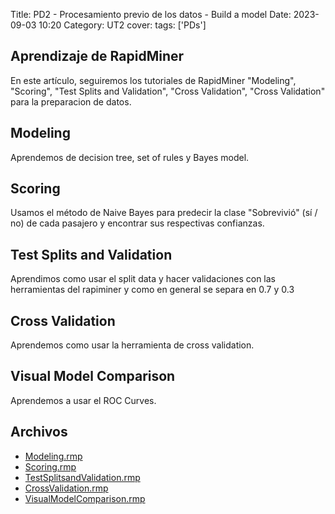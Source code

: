 Title: PD2 - Procesamiento previo de los datos - Build a model
Date: 2023-09-03 10:20
Category: UT2
cover:
tags: ['PDs']

## Aprendizaje de RapidMiner

En este artículo, seguiremos los tutoriales de RapidMiner "Modeling", "Scoring", "Test Splits and Validation", "Cross Validation", "Cross Validation" para la preparacion de datos.

## Modeling

Aprendemos de decision tree, set of rules y Bayes model.

## Scoring

Usamos el método de Naive Bayes para predecir la clase "Sobrevivió" (sí / no) de cada pasajero y encontrar sus respectivas confianzas.

## Test Splits and Validation

Aprendimos como usar el split data y hacer validaciones con las herramientas del rapiminer y como en general se separa en 0.7 y 0.3

## Cross Validation

Aprendemos como usar la herramienta de cross validation.

## Visual Model Comparison

Aprendemos a usar el ROC Curves.

## Archivos

-   [Modeling.rmp](https://github.com/gcabrera243/gcabrera243.github.io/blob/main/content/UT2/PDs/PD3/Modeling.rmp?raw=true)
-   [Scoring.rmp](https://github.com/gcabrera243/gcabrera243.github.io/blob/main/content/UT2/PDs/PD3/Scoring.rmp?raw=true)
-   [TestSplitsandValidation.rmp](https://github.com/gcabrera243/gcabrera243.github.io/blob/main/content/UT2/PDs/PD3/TestSplitsandValidation.rmp?raw=true)
-   [CrossValidation.rmp](https://github.com/gcabrera243/gcabrera243.github.io/blob/main/content/UT2/PDs/PD3/CrossValidation.rmp?raw=true)
-   [VisualModelComparison.rmp](https://github.com/gcabrera243/gcabrera243.github.io/blob/main/content/UT2/PDs/PD3/VisualModelComparison.rmp?raw=true)
